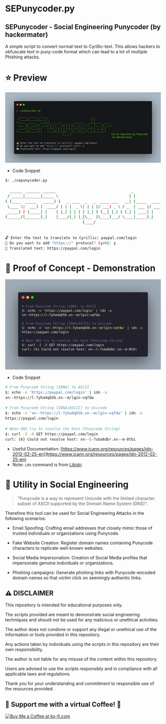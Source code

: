 # SEPunycoder.py

## SEPunycoder - Social Engineering Punycoder (by hackermater)

A simple script to convert normal-text to Cyrillic-text. This allows hackers to obfuscate text in puny-code format which can lead to a lot of multiple Phishing attacks.

# ⭐ Preview

![preview.png](preview.png)

- Code Snippet

```bash
$: ./sepunycoder.py

  ______ _______ ______                                  _
 / _____|_______|_____ \                                | |
( (____  _____   _____) )   _ ____  _   _  ____ ___   __| |_____  ____
 \____ \|  ___) |  ____/ | | |  _ \| | | |/ ___) _ \ / _  | ___ |/ ___)
 _____) ) |_____| |    | |_| | | | | |_| ( (__| |_| ( (_| | ____| |
(______/|_______)_|    |____/|_| |_|\__  |\____)___/ \____|_____)_|
                                   (____/                              Social Engineering Punycoder
                                                                        by @hackermater

🔓 Enter the text to translate to Cyrillic: paypal.com/login
🔗 Do you want to add "https://" protocol? (y/n): y
👀 Translated text: https://раураl.соm/lоgin
```

# 🎯 Proof of Concept - Demonstration

![proof_of_concept.png](proof_of_concept.png)

- Code Snippet

```bash
# From Punycode String (IDNA) to ASCII
$: echo -n 'https://раураl.соm/lоgin' | idn -a
xn--https://l-7yha4qb5b.xn--m/lgin-vqfdw

# From Punycode String (IDNA/ASCII) to Unicode
$: echo -n 'xn--https://l-7yha4qb5b.xn--m/lgin-vqfdw' | idn -u
https://раураl.соm/lоgin

# When DNS try to resolve the host (Punycode String)
$: curl -I -X GET https://раураl.соm/lоgin
curl: (6) Could not resolve host: xn--l-7sba6dbr.xn--m-0tbi
```

+ Useful Documentation: [https://www.icann.org/resources/pages/idn-2012-02-25-en](https://www.icann.org/resources/pages/idn-2012-02-25-en)
+ Note: `idn` command is from [Libidn](https://www.gnu.org/software/libidn/)

# 🤺 Utility in Social Engineering

> "Punycode is a way to represent Unicode with the limited character subset of ASCII supported by the Domain Name System (DNS)".

Therefore this tool can be used for Social Engineering Attacks in the following scenarios:

- Email Spoofing: Crafting email addresses that closely mimic those of trusted individuals or organizations using Punycode.

- Fake Website Creation: Register domain names containing Punycode characters to replicate well-known websites.

- Social Media Impersonation: Creation of Social Media profiles that impersonate genuine individuals or organizations.

- Phishing campaigns: Generate phishing links with Punycode-encoded domain names so that victim click on seemingly authentic links.

## ⚠️ DISCLAIMER

This repository is intended for educational purposes only. 

The scripts provided are meant to demonstrate social engineering techniques and should not be used for any malicious or unethical activities.

The author does not condone or support any illegal or unethical use of the information or tools provided in this repository.

Any actions taken by individuals using the scripts in this repository are their own responsibility.

The author is not liable for any misuse of the content within this repository.

Users are advised to use the scripts responsibly and in compliance with all applicable laws and regulations.

Thank you for your understanding and commitment to responsible use of the resources provided.

## 🧡 Support me with a virtual Coffee! 🧡

<a href='https://ko-fi.com/L4L5Z62NT' target='_blank'><img height='70' style='border:0px;height:70px;' src='https://storage.ko-fi.com/cdn/kofi2.png?v=3' border='0' alt='Buy Me a Coffee at ko-fi.com' /></a>
